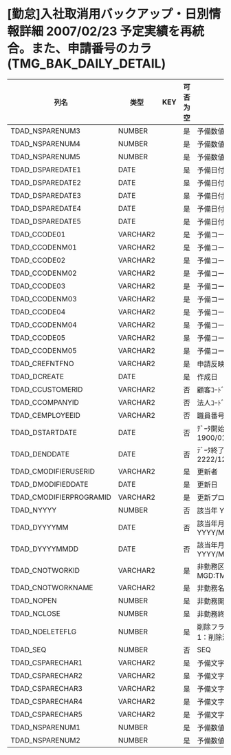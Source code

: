 # [勤怠]入社取消用バックアップ・日別情報詳細      2007/02/23 予定実績を再統合。また、申請番号のカラ(TMG_BAK_DAILY_DETAIL)
| 列名   | 类型   | KEY  | 可否为空 | 注释   |
| ---- | ---- | ---- | ---- | ---- |
|TDAD_NSPARENUM3|NUMBER||是|予備数値3|
|TDAD_NSPARENUM4|NUMBER||是|予備数値4|
|TDAD_NSPARENUM5|NUMBER||是|予備数値5|
|TDAD_DSPAREDATE1|DATE||是|予備日付1|
|TDAD_DSPAREDATE2|DATE||是|予備日付2|
|TDAD_DSPAREDATE3|DATE||是|予備日付3|
|TDAD_DSPAREDATE4|DATE||是|予備日付4|
|TDAD_DSPAREDATE5|DATE||是|予備日付5|
|TDAD_CCODE01|VARCHAR2||是|予備コード1|
|TDAD_CCODENM01|VARCHAR2||是|予備コード1コード|
|TDAD_CCODE02|VARCHAR2||是|予備コード2|
|TDAD_CCODENM02|VARCHAR2||是|予備コード2コード|
|TDAD_CCODE03|VARCHAR2||是|予備コード3|
|TDAD_CCODENM03|VARCHAR2||是|予備コード3コード|
|TDAD_CCODE04|VARCHAR2||是|予備コード4|
|TDAD_CCODENM04|VARCHAR2||是|予備コード4コード|
|TDAD_CCODE05|VARCHAR2||是|予備コード5|
|TDAD_CCODENM05|VARCHAR2||是|予備コード5コード|
|TDAD_CREFNTFNO|VARCHAR2||是|申請反映元申請番号|
|TDAD_DCREATE|DATE||是|作成日|
|TDAD_CCUSTOMERID|VARCHAR2||否|顧客ｺｰﾄﾞ                        固定：01|
|TDAD_CCOMPANYID|VARCHAR2||否|法人ｺｰﾄﾞ|
|TDAD_CEMPLOYEEID|VARCHAR2||否|職員番号|
|TDAD_DSTARTDATE|DATE||否|ﾃﾞｰﾀ開始日                       固定：1900/01/01|
|TDAD_DENDDATE|DATE||否|ﾃﾞｰﾀ終了日                       固定：2222/12/31|
|TDAD_CMODIFIERUSERID|VARCHAR2||是|更新者|
|TDAD_DMODIFIEDDATE|DATE||是|更新日|
|TDAD_CMODIFIERPROGRAMID|VARCHAR2||是|更新プログラムID|
|TDAD_NYYYY|NUMBER||否|該当年                           YYYY|
|TDAD_DYYYYMM|DATE||否|該当年月                          YYYY/MM/01|
|TDAD_DYYYYMMDD|DATE||否|該当年月日                         YYYY/MM/DD|
|TDAD_CNOTWORKID|VARCHAR2||是|非勤務区分                         MGD:TMG_NOTWORK|
|TDAD_CNOTWORKNAME|VARCHAR2||是|非勤務名称|
|TDAD_NOPEN|NUMBER||是|非勤務開始時刻|
|TDAD_NCLOSE|NUMBER||是|非勤務終了時刻|
|TDAD_NDELETEFLG|NUMBER||是|削除フラグ                         0：有効、1：削除済|
|TDAD_SEQ|NUMBER||否|SEQ|
|TDAD_CSPARECHAR1|VARCHAR2||是|予備文字列1|
|TDAD_CSPARECHAR2|VARCHAR2||是|予備文字列2|
|TDAD_CSPARECHAR3|VARCHAR2||是|予備文字列3|
|TDAD_CSPARECHAR4|VARCHAR2||是|予備文字列4|
|TDAD_CSPARECHAR5|VARCHAR2||是|予備文字列5|
|TDAD_NSPARENUM1|NUMBER||是|予備数値1|
|TDAD_NSPARENUM2|NUMBER||是|予備数値2|
